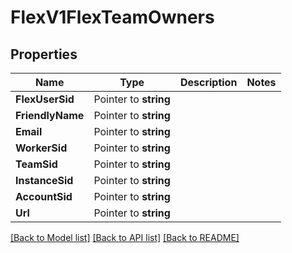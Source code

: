 # FlexV1FlexTeamOwners

## Properties

Name | Type | Description | Notes
------------ | ------------- | ------------- | -------------
**FlexUserSid** | Pointer to **string** |  |
**FriendlyName** | Pointer to **string** |  |
**Email** | Pointer to **string** |  |
**WorkerSid** | Pointer to **string** |  |
**TeamSid** | Pointer to **string** |  |
**InstanceSid** | Pointer to **string** |  |
**AccountSid** | Pointer to **string** |  |
**Url** | Pointer to **string** |  |

[[Back to Model list]](../README.md#documentation-for-models) [[Back to API list]](../README.md#documentation-for-api-endpoints) [[Back to README]](../README.md)


